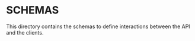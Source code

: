 # SCHEMAS

This directory contains the schemas to define interactions between the API and the clients.
